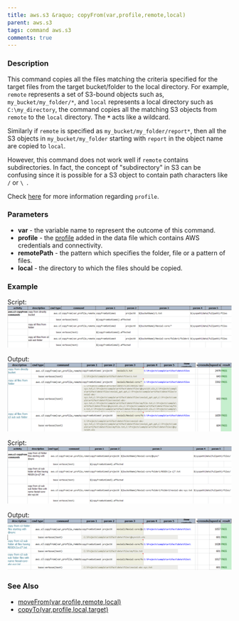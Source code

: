 ```yaml
---
title: aws.s3 &raquo; copyFrom(var,profile,remote,local)
parent: aws.s3
tags: command aws.s3
comments: true
---
```



### Description
This command copies all the files matching the criteria specified for the target files from the target bucket/folder 
to the local directory.  For example, `remote` represents a set of S3-bound objects such as, `my_bucket/my_folder/*`, 
and `local` represents a local directory such as `C:\my_directory`, the command copies all the matching S3 objects 
from `remote` to the `local` directory. The **`*`** acts like a wildcard.

Similarly if `remote` is specified as `my_bucket/my_folder/report*`, then all the S3 objects in `my_bucket/my_folder` 
starting with `report` in the object name are copied to `local`.

However, this command does not work well if `remote` contains subdirectories.  In fact, the concept of "subdirectory" 
in S3 can be confusing since it is possible for a S3 object to contain path characters like `/` or `\ `.

Check [here](index#s3profile) for more information regarding `profile`.


### Parameters
- **var** \- the variable name to represent the outcome of this command.
- **profile** \- the [profile](index#s3profile) added in the data file which contains AWS credentials and connectivity.
- **remotePath** \- the pattern which specifies the folder, file or a pattern of files.
- **local** - the directory to which the files should be copied.


### Example
Script:<br/>
![](image/copyFrom_01.png)

Output:<br/>
![](image/copyFrom_02.png)

Script:<br/>
![](image/copyFrom_03.png)

Output:<br>
![](image/copyFrom_04.png)


### See Also
- [moveFrom(var,profile,remote,local)](moveFrom(var,profile,remote,local))
- [copyTo(var,profile,local,target)](copyTo(var,profile,local,target))
